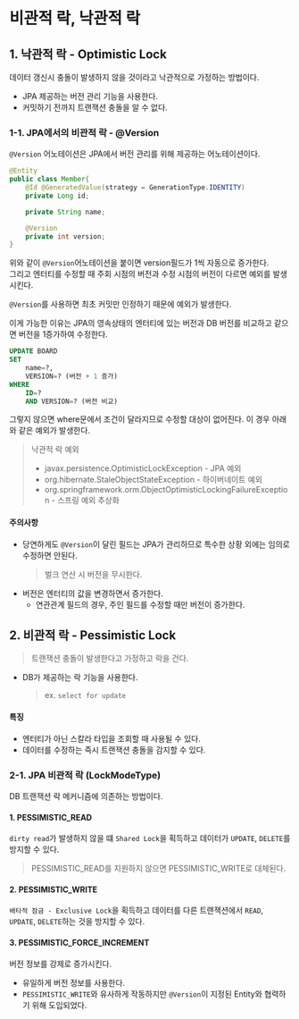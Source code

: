 # 비관적 락, 낙관적 락

## 1. 낙관적 락 - Optimistic Lock
데이터 갱신시 충돌이 발생하지 않을 것이라고 낙관적으로 가정하는 방법이다.

- JPA 제공하는 버전 관리 기능을 사용한다.
- 커밋하기 전까지 트랜잭션 충돌을 알 수 없다.

### 1-1. JPA에서의 비관적 락 - @Version
`@Version` 어노테이션은 JPA에서 버전 관리를 위해 제공하는 어노테이션이다.  
```java
@Entity
public class Member{
    @Id @GeneratedValue(strategy = GenerationType.IDENTITY)
    private Long id;

    private String name;

    @Version
    private int version;
}
```
위와 같이 `@Version`어노테이션을 붙이면 version필드가 1씩 자동으로 증가한다.  
그리고 엔터티를 수정할 때 주회 시점의 버전과 수정 시점의 버전이 다르면 예외를 발생시킨다.

`@Version`를 사용하면 최초 커밋만 인정하기 때문에 예외가 발생한다.

이게 가능한 이유는 JPA의 영속상태의 엔터티에 있는 버전과 DB 버전를 비교하고 같으면 버전을 1증가하여 수정한다.
```sql
UPDATE BOARD
SET
    name=?,
    VERSION=? (버전 + 1 증가)
WHERE
    ID=?
    AND VERSION=? (버전 비교)
```
그렇지 않으면 where문에서 조건이 달라지므로 수정할 대상이 없어진다. 이 경우 아래와 같은 예외가 발생한다.


> 낙관적 락 예외
> - javax.persistence.OptimisticLockException - JPA 예외
> - org.hibernate.StaleObjectStateException - 하이버네이트 예외
> - org.springframework.orm.ObjectOptimisticLockingFailureException - 스프링 예외 추상화


#### 주의사항
- 당연하게도 `@Version`이 달린 필드는 JPA가 관리하므로 특수한 상황 외에는 임의로 수정하면 안된다.
    > 벌크 연산 시 버전을 무시한다.
- 버전은 엔터티의 값을 변경하면서 증가한다.
  - 연관관계 필드의 경우, 주인 필드를 수정할 때만 버전이 증가한다.


## 2. 비관적 락 - Pessimistic Lock
> 트랜잭션 충돌이 발생한다고 가정하고 락을 건다.

- DB가 제공하는 락 기능을 사용한다.
  > ex. `select for update`

#### 특징
- 엔터티가 아닌 스칼라 타입을 조회할 때 사용될 수 있다.
- 데이터를 수정하는 즉시 트랜잭션 충돌을 감지할 수 있다.

### 2-1. JPA 비관적 락 (LockModeType)
DB 트랜잭션 락 메커니즘에 의존하는 방법이다.

#### 1. PESSIMISTIC_READ
`dirty read`가 발생하지 않을 떄 `Shared Lock`을 획득하고 데이터가 `UPDATE`, `DELETE`를 방지할 수 있다.
> PESSIMISTIC_READ를 지원하지 않으면 PESSIMISTIC_WRITE로 대체된다.

#### 2. PESSIMISTIC_WRITE
`배타적 잠금 - Exclusive Lock`을 획득하고 데이터를 다른 트랜잭션에서 `READ`, `UPDATE`, `DELETE`하는 것을 방지할 수 있다.

#### 3. PESSIMISTIC_FORCE_INCREMENT
버전 정보를 강제로 증가시킨다.
- 유일하게 버전 정보를 사용한다.
- `PESSIMISTIC_WRITE`와 유사하게 작동하지만 `@Version`이 지정된 Entity와 협력하기 위해 도입되었다.

